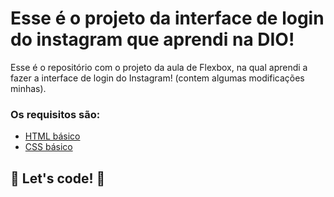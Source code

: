# Esse é o projeto da interface de login do instagram que aprendi na DIO!

Esse é o repositório com o projeto da aula de Flexbox, na qual aprendi a fazer a interface de login do Instagram! (contem algumas modificações minhas).

### Os requisitos são:

* [HTML básico](https://www.w3schools.com/html/)
* [CSS básico](https://developer.mozilla.org/pt-BR/docs/Web/CSS)

## 🚀 Let's code! 🚀
